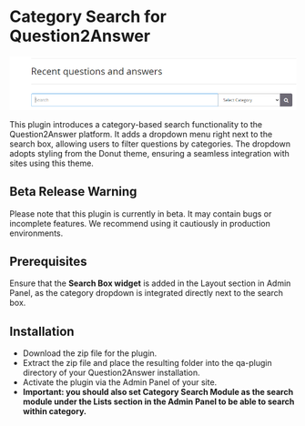 # Category Search for Question2Answer

![Sample Image](sample.png)

This plugin introduces a category-based search functionality to the Question2Answer platform. It adds a dropdown menu right next to the search box, allowing users to filter questions by categories. The dropdown adopts styling from the Donut theme, ensuring a seamless integration with sites using this theme.

## Beta Release Warning
Please note that this plugin is currently in beta. It may contain bugs or incomplete features. We recommend using it cautiously in production environments.

## Prerequisites
Ensure that the **Search Box widget** is added in the Layout section in Admin Panel, as the category dropdown is integrated directly next to the search box.


## Installation
- Download the zip file for the plugin.
- Extract the zip file and place the resulting folder into the qa-plugin directory of your Question2Answer installation.
- Activate the plugin via the Admin Panel of your site.
- **Important: you should also set Category Search Module as the search module under the Lists section in the Admin Panel to be able to search within category.**






